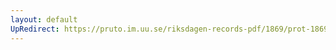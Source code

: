 ```yaml
---
layout: default
UpRedirect: https://pruto.im.uu.se/riksdagen-records-pdf/1869/prot-1869--fk--401/prot-1869--fk--401_015.pdf
---
```

